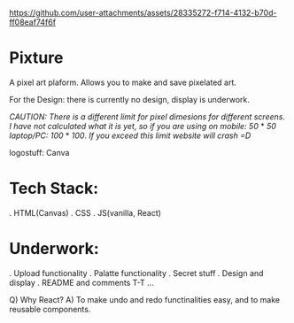
https://github.com/user-attachments/assets/28335272-f714-4132-b70d-ff08eaf74f6f

# Pixture

A pixel art plaform. Allows you to make and save pixelated art.

For the Design: there is currently no design, display is underwork.

*CAUTION: There is a different limit for pixel dimesions for different screens. I have not calculated what it is yet, so if you are using on mobile: 50* * *50* *laptop/PC:* *100* * *100*. *If you exceed this limit website will crash =D*

logostuff: Canva

# Tech Stack:
. HTML(Canvas)
. CSS
. JS(vanilla, React)

# Underwork:
. Upload functionality
. Palatte functionality
. Secret stuff
. Design and display
. README and comments T-T
...

Q) Why React?
A) To make undo and redo functinalities easy, and to make reusable components.

